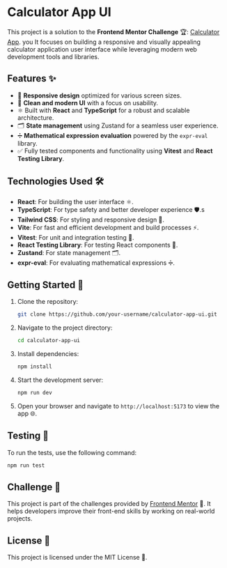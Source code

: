# Calculator App UI

This project is a solution to the **Frontend Mentor Challenge** 🏆: [Calculator App](https://www.frontendmentor.io/solutions/calculator-application-solution---anthony-chablov-4uEjAfTLxv). you It focuses on building a responsive and visually appealing calculator application user interface while leveraging modern web development tools and libraries.

## Features ✨

- 📱 **Responsive design** optimized for various screen sizes.
- 🎨 **Clean and modern UI** with a focus on usability.
- ⚛️ Built with **React** and **TypeScript** for a robust and scalable architecture.
- 🗂️ **State management** using Zustand for a seamless user experience.
- ➗ **Mathematical expression evaluation** powered by the `expr-eval` library.
- ✅ Fully tested components and functionality using **Vitest** and **React Testing Library**.

## Technologies Used 🛠️

- **React**: For building the user interface ⚛️.
- **TypeScript**: For type safety and better developer experience 🛡️.s
- **Tailwind CSS**: For styling and responsive design 🎨.
- **Vite**: For fast and efficient development and build processes ⚡.
- **Vitest**: For unit and integration testing 🧪.
- **React Testing Library**: For testing React components 🧩.
- **Zustand**: For state management 🗂️.
- **expr-eval**: For evaluating mathematical expressions ➗.

## Getting Started 🚀

1. Clone the repository:
   ```bash
   git clone https://github.com/your-username/calculator-app-ui.git
   ```
2. Navigate to the project directory:
   ```bash
   cd calculator-app-ui
   ```
3. Install dependencies:
   ```bash
   npm install
   ```
4. Start the development server:
   ```bash
   npm run dev
   ```
5. Open your browser and navigate to `http://localhost:5173` to view the app 🌐.

## Testing 🧪

To run the tests, use the following command:

```bash
npm run test
```

## Challenge 🎯

This project is part of the challenges provided by [Frontend Mentor](https://www.frontendmentor.io/) 🌟. It helps developers improve their front-end skills by working on real-world projects.

## License 📜

This project is licensed under the MIT License 📝.
